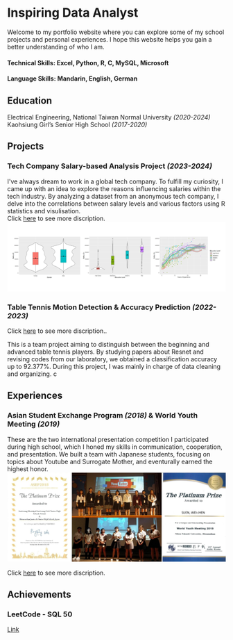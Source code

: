 # Inspiring Data Analyst  
Welcome to my portfolio website where you can explore some of my school projects and personal experiences. I hope this website helps you gain a better understanding of who I am. 

#### Technical Skills: Excel, Python, R, C, MySQL, Microsoft  
#### Language Skills: Mandarin, English, German

## Education 
Electrical Engineering, National Taiwan Normal University *(2020-2024)*  
Kaohsiung Girl’s Senior High School *(2017-2020)*

## Projects
### Tech Company Salary-based Analysis Project *(2023-2024)*
I've always dream to work in a global tech company. To fulfill my curiosity, I came up with an idea to explore the reasons influencing salaries within the tech industry. By analyzing a dataset from an anonymous tech company, I delve into the correlations between salary levels and various factors using R statistics and visulisation.  
Click [here](https://github.com/Mia1011/project-tech_salary) to see more discription.   
![Salary-based visulization](/img/visulization.JPG)

### Table Tennis Motion Detection & Accuracy Prediction *(2022-2023)*
Click [here](https://github.com/Mia1011/project-table_tennis) to see more discription.. 

This is a team project aiming to distinguish between the beginning and advanced table tennis players. By studying papers about Resnet and revising codes from our laboratory, we obtained a classification accuracy up to 92.377%. During this project, I was mainly in charge of data cleaning and organizing. 
c

### 

## Experiences
### Asian Student Exchange Program  *(2018)* & World Youth Meeting *(2019)*
These are the two international presentation competition I participated during high school, which I honed my skills in communication, cooperation, and presentation. We built a team with Japanese students, focusing on topics about Youtube and Surrogate Mother, and eventurally earned the highest honor. 
![presentation](/img/presentation.jpg)

Click [here](https://github.com/Mia1011/experience-presentation) to see more discription. 


## Achievements
### LeetCode - SQL 50
[Link](https://leetcode.com/MiaSuen/)
### 
